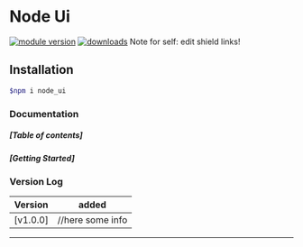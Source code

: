 # Node Ui
[![module version](https://img.shields.io/npm/v/@rick_lugtigheid/js_utils)](#version-log)
[![downloads](https://img.shields.io/npm/dm/@rick_lugtigheid/js_utils)](https://www.npmjs.com/package/@rick_lugtigheid/js_utils) Note for self: edit shield links!


## Installation

```bash
$npm i node_ui 
```


### Documentation
##### [Table of contents]
##### [Getting Started]

### Version Log
| Version  | added |
| ------------- | ------------- |
| [v1.0.0]      | //here some info |
----